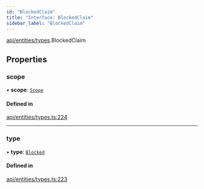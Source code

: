 ```yaml
---
id: "BlockedClaim"
title: "Interface: BlockedClaim"
sidebar_label: "BlockedClaim"
---
```


[api/entities/types](../../../../../modules/API/Entities/Types/Types.md).BlockedClaim

## Properties

### scope

• **scope**: [`Scope`](../Scope/Scope.md)

#### Defined in

[api/entities/types.ts:224](https://github.com/PolymeshAssociation/polymesh-sdk/blob/49a0066c3/src/api/entities/types.ts#L224)

___

### type

• **type**: [`Blocked`](../../../../../enums/API/Entities/Types/ClaimType/ClaimType.md#blocked)

#### Defined in

[api/entities/types.ts:223](https://github.com/PolymeshAssociation/polymesh-sdk/blob/49a0066c3/src/api/entities/types.ts#L223)
